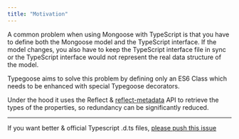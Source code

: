 ```yaml
---
title: "Motivation"
---
```


A common problem when using Mongoose with TypeScript is that you have to define both the Mongoose model and the TypeScript interface. If the model changes, you also have to keep the TypeScript interface file in sync or the TypeScript interface would not represent the real data structure of the model.

Typegoose aims to solve this problem by defining only an ES6 Class which needs to be enhanced with special Typegoose decorators.

Under the hood it uses the Reflect & [reflect-metadata](https://github.com/rbuckton/reflect-metadata) API to retrieve the types of the properties, so redundancy can be significantly reduced.

---

If you want better & official Typescript .d.ts files, [please push this issue](https://github.com/Automattic/mongoose/issues/8108)
